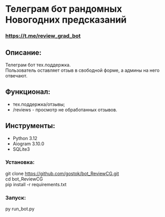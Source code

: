 # Телеграм бот рандомных Новогодних предсказаний

### https://t.me/review_grad_bot

## Описание:

Телеграм бот тех.поддержка.<br>
Пользователь оставляет отзыв в свободной форме, а админы на него отвечают.<br>

## Функционал:

- тех.поддержка/отзывы;
- /reviews - просмотр не обработанных отзывов.



## Инструменты:

- Python 3.12
- Aiogram 3.10.0
- SQLite3



### Установка:

git clone https://github.com/gostok/bot_ReviewCG.git <br>
cd bot_ReviewCG <br>
pip install -r requirements.txt

### Запуск:

py run_bot.py
